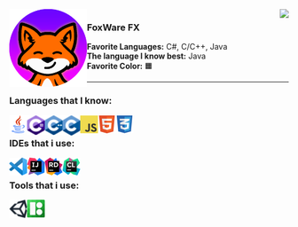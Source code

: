 <img align="right" src="https://github-readme-stats.vercel.app/api/top-langs/?username=FoxWareFX&layout=compact&theme=dark&langs_count=4" />
<img align="left" width="140px" src="/res/img/logo.png"/>

<h3>FoxWare FX</h3>
<p>
  <b>Favorite Languages:</b> C#, C/C++, Java <br>
  <b>The language I know best:</b> Java <br>
  <b>Favorite Color:</b> 🟧
</p>

<hr></hr>

### Languages that I know:
<img align="left" width="32px" src="/res/img/lang/java.png"/>
<img align="left" width="32px" src="/res/img/lang/cs.png"/>
<img align="left" width="32px" src="/res/img/lang/cpp.png"/>
<img align="left" width="32px" src="/res/img/lang/c.png"/>
<img align="left" width="32px" src="/res/img/lang/js.png"/>
<img align="left" width="32px" src="/res/img/lang/html.png"/>
<img align="left" width="32px" src="/res/img/lang/css.png"/>

<br>

### IDEs that i use:
[<img align="left" width="32px" src="/res/img/ide/vscode.png"/>](https://code.visualstudio.com)
[<img align="left" width="32px" src="/res/img/ide/intellij.png"/>](https://www.jetbrains.com/idea/download)
[<img align="left" width="32px" src="/res/img/ide/rider.png"/>](https://www.jetbrains.com/rider/download)
[<img align="left" width="32px" src="/res/img/ide/clion.png"/>](https://www.jetbrains.com/clion/download)

<br>

### Tools that i use:
[<img align="left" width="32px" src="/res/img/tools/unity.png"/>](https://unity3d.com/get-unity/download)
[<img align="left" width="32px" src="/res/img/tools/icons8.png"/>](https://icons8.com/)
